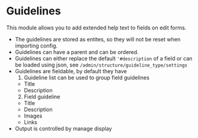 # Guidelines

This module allows you to add extended help text to fields on edit forms.

- The guidelines are stored as entites, so they will not be reset when importing config.
- Guidelines can have a parent and can be ordered.
- Guidelines can either replace the default `'#description` of a field or can be loaded using json, see `/admin/structure/guideline_type/settings`
- Guidelines are fieldable, by default they have
  1. Guideline list can be used to group field guidelines
    - Title
    - Description
  2. Field guideline
    - Title
    - Description
    - Images
    - Links
- Output is controlled by manage display
